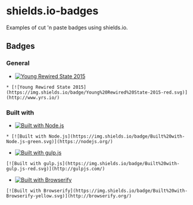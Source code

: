 # shields.io-badges
Examples of cut 'n paste badges using shields.io.

## Badges

### General

* [![Young Rewired State 2015](https://img.shields.io/badge/Young%20Rewired%20State-2015-red.svg)](http://www.yrs.io/)

``` * [![Young Rewired State 2015](https://img.shields.io/badge/Young%20Rewired%20State-2015-red.svg)](http://www.yrs.io/) ```

### Built with

* [![Built with Node.js](https://img.shields.io/badge/Built%20with-Node.js-green.svg)](https://nodejs.org/)

``` * [![Built with Node.js](https://img.shields.io/badge/Built%20with-Node.js-green.svg)](https://nodejs.org/) ```

* [![Built with gulp.js](https://img.shields.io/badge/Built%20with-gulp.js-red.svg)](http://gulpjs.com/)

``` [![Built with gulp.js](https://img.shields.io/badge/Built%20with-gulp.js-red.svg)](http://gulpjs.com/) ```

* [![Built with Browserify](https://img.shields.io/badge/Built%20with-Browserify-yellow.svg)](http://browserify.org/)

``` [![Built with Browserify](https://img.shields.io/badge/Built%20with-Browserify-yellow.svg)](http://browserify.org/) ```
